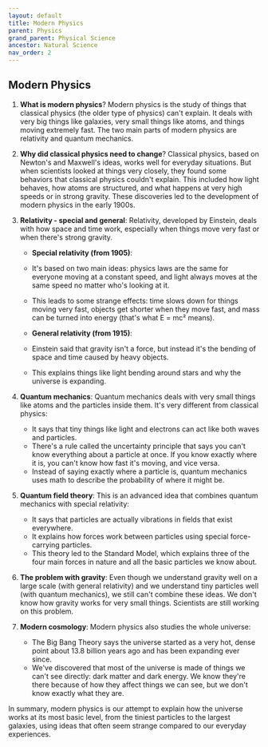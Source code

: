```yaml
---
layout: default
title: Modern Physics
parent: Physics
grand_parent: Physical Science
ancestor: Natural Science
nav_order: 2
---
```


## Modern Physics

1. **What is modern physics**? Modern physics is the study of things that classical physics (the older type of physics) can't explain. It deals with very big things like galaxies, very small things like atoms, and things moving extremely fast. The two main parts of modern physics are relativity and quantum mechanics.

2. **Why did classical physics need to change**? Classical physics, based on Newton's and Maxwell's ideas, works well for everyday situations. But when scientists looked at things very closely, they found some behaviors that classical physics couldn't explain. This included how light behaves, how atoms are structured, and what happens at very high speeds or in strong gravity. These discoveries led to the development of modern physics in the early 1900s.

3. **Relativity - special and general**: Relativity, developed by Einstein, deals with how space and time work, especially when things move very fast or when there's strong gravity.

    - **Special relativity (from 1905)**:
    - It's based on two main ideas: physics laws are the same for everyone moving at a constant speed, and light always moves at the same speed no matter who's looking at it.
    - This leads to some strange effects: time slows down for things moving very fast, objects get shorter when they move fast, and mass can be turned into energy (that's what E = mc² means).

    - **General relativity (from 1915)**:
    - Einstein said that gravity isn't a force, but instead it's the bending of space and time caused by heavy objects.
    - This explains things like light bending around stars and why the universe is expanding.

4. **Quantum mechanics**: Quantum mechanics deals with very small things like atoms and the particles inside them. It's very different from classical physics:
   - It says that tiny things like light and electrons can act like both waves and particles.
   - There's a rule called the uncertainty principle that says you can't know everything about a particle at once. If you know exactly where it is, you can't know how fast it's moving, and vice versa.
   - Instead of saying exactly where a particle is, quantum mechanics uses math to describe the probability of where it might be.

5. **Quantum field theory**: This is an advanced idea that combines quantum mechanics with special relativity:
   - It says that particles are actually vibrations in fields that exist everywhere.
   - It explains how forces work between particles using special force-carrying particles.
   - This theory led to the Standard Model, which explains three of the four main forces in nature and all the basic particles we know about.

6. **The problem with gravity**: Even though we understand gravity well on a large scale (with general relativity) and we understand tiny particles well (with quantum mechanics), we still can't combine these ideas. We don't know how gravity works for very small things. Scientists are still working on this problem.

7. **Modern cosmology**: Modern physics also studies the whole universe:
   - The Big Bang Theory says the universe started as a very hot, dense point about 13.8 billion years ago and has been expanding ever since.
   - We've discovered that most of the universe is made of things we can't see directly: dark matter and dark energy. We know they're there because of how they affect things we can see, but we don't know exactly what they are.

In summary, modern physics is our attempt to explain how the universe works at its most basic level, from the tiniest particles to the largest galaxies, using ideas that often seem strange compared to our everyday experiences.
